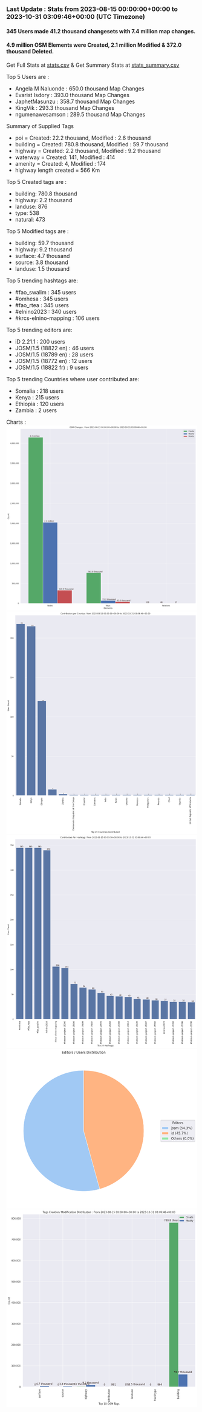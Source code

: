### Last Update : Stats from 2023-08-15 00:00:00+00:00 to 2023-10-31 03:09:46+00:00 (UTC Timezone)

#### 345 Users made 41.2 thousand changesets with 7.4 million map changes.
#### 4.9 million OSM Elements were Created, 2.1 million Modified & 372.0 thousand Deleted.
Get Full Stats at [stats.csv](/stats/elinino2023/Daily/stats.csv)
 & Get Summary Stats at [stats_summary.csv](/stats/elinino2023/Daily/stats_summary.csv)

Top 5 Users are : 
- Angela M Naluonde : 650.0 thousand Map Changes
- Evarist Isdory : 393.0 thousand Map Changes
- JaphetMasunzu : 358.7 thousand Map Changes
- KingVik : 293.3 thousand Map Changes
- ngumenawesamson : 289.5 thousand Map Changes

Summary of Supplied Tags
- poi = Created: 22.2 thousand, Modified : 2.6 thousand
- building = Created: 780.8 thousand, Modified : 59.7 thousand
- highway = Created: 2.2 thousand, Modified : 9.2 thousand
- waterway = Created: 141, Modified : 414
- amenity = Created: 4, Modified : 174
- highway length created = 566 Km


Top 5 Created tags are :
- building: 780.8 thousand
- highway: 2.2 thousand
- landuse: 876
- type: 538
- natural: 473


Top 5 Modified tags are :
- building: 59.7 thousand
- highway: 9.2 thousand
- surface: 4.7 thousand
- source: 3.8 thousand
- landuse: 1.5 thousand


Top 5 trending hashtags are:
- #fao_swalim : 345 users
- #omhesa : 345 users
- #fao_rtea : 345 users
- #elnino2023 : 340 users
- #krcs-elnino-mapping : 106 users


Top 5 trending editors are:
- iD 2.21.1 : 200 users
- JOSM/1.5 (18822 en) : 46 users
- JOSM/1.5 (18789 en) : 28 users
- JOSM/1.5 (18772 en) : 12 users
- JOSM/1.5 (18822 fr) : 9 users


Top 5 trending Countries where user contributed are:
- Somalia : 218 users
- Kenya : 215 users
- Ethiopia : 120 users
- Zambia : 2 users


 Charts : 
![Alt text](./stats_osm_changes.png) 
![Alt text](./stats_users_per_country.png) 
![Alt text](./stats_users_per_hashtag.png) 
![Alt text](./stats_editors_pie_chart.png) 
![Alt text](./stats_tags.png) 
